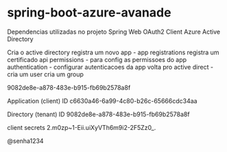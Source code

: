 # spring-boot-azure-avanade
Dependencias utilizadas no projeto
Spring Web
OAuth2 Client
Azure Active Directory

Cria o active directory
registra um novo app - app registrations
registra um certificado
api permissions - para config as permissoes do app
authentication - configurar autenticacoes da app
volta pro active direct - cria um user
cria um group


9082de8e-a878-483e-b915-fb69b2578a8f

Application (client) ID
c6630a46-6a99-4c80-b26c-65666cdc34aa

Directory (tenant) ID
9082de8e-a878-483e-b915-fb69b2578a8f

client secrets
2.m0zp~1-Eii.uiXyVTh6m9i2-2F5Zz0_.

@senha1234
